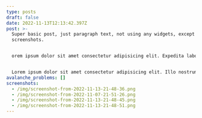 ```yaml
---
type: posts
draft: false
date: 2022-11-13T12:13:42.397Z
post: >-
  Super basic post, just paragraph text, not using any widgets, except some
  screenshots.


  orem ipsum dolor sit amet consectetur adipisicing elit. Expedita laborum commodi pariatur.


  Lorem ipsum dolor sit amet consectetur adipisicing elit. Illo nostrum voluptates, neque nesciunt architecto sint voluptas possimus voluptatibus inventore cupiditate aperiam amet ratione provident iusto repellat quaerat, eius animi aliquam earum magni libero totam accusamus? Dolorum obcaecati ex eum labore.
avalanche_problems: []
screenshots:
  - /img/screenshot-from-2022-11-13-21-48-36.png
  - /img/screenshot-from-2022-11-07-21-51-26.png
  - /img/screenshot-from-2022-11-13-21-48-45.png
  - /img/screenshot-from-2022-11-13-21-48-51.png
---
```

